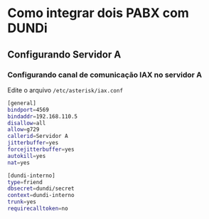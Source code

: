 # Como integrar dois PABX com DUNDi

## Configurando Servidor A

### Configurando canal de comunicação IAX no servidor A

Edite o arquivo `/etc/asterisk/iax.conf`

```bash
[general]
bindport=4569
bindaddr=192.168.110.5
disallow=all
allow=g729
callerid=Servidor A
jitterbuffer=yes
forcejitterbuffer=yes
autokill=yes
nat=yes

[dundi-interno]
type=friend
dbsecret=dundi/secret
context=dundi-interno
trunk=yes
requirecalltoken=no
```
